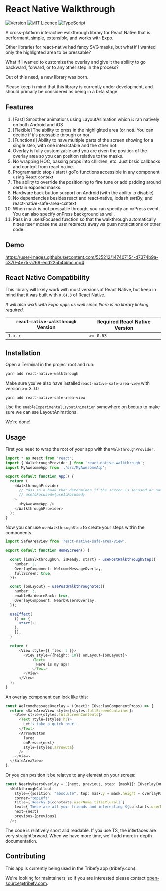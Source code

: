 # React Native Walkthrough

[![Version](https://img.shields.io/github/package-json/v/tribefyhq/react-native-walkthrough)][package]
[![MIT Licence](https://img.shields.io/github/license/tribefyhq/react-native-walkthrough)][license]
[![TypeScript](https://img.shields.io/badge/%3C%2F%3E-TypeScript-%230074c1.svg)](http://www.typescriptlang.org/)
<!-- ![Downloads](https://img.shields.io/github/downloads/tribefyhq/react-native-walkthrough/total) -->

A cross-platform interactive walkthrough library for React Native that is performant, simple, extensible, and works with Expo.

Other libraries for react-native had fancy SVG masks, but what if I wanted only the highlighted area to be pressable?

What if I wanted to customize the overlay and give it the abiliity to go backward, forward, or to any other step in the process?

Out of this need, a new library was born. 

Please keep in mind that this library is currently under development, and should primarly be considered as being in a beta stage.

## Features

 1)  [Fast] Smoother animations using LayoutAnimation which is ran natively on both Android and iOS
 2)  [Flexible] The ability to press in the highlighted area (or not). You can decide if it's pressable through or not.
 3)  [Functional] Ability to have multiple parts of the screen showing for a single step, with one interactable and the other not.
 4)  Overlay is fully customizable and you are given the position of the overlay area so you can position relative to the masks.
 5)  No wrapping HOC, passing props into children, etc. Just basic callbacks and context from react native.
 6)  Programmatic stop / start / goTo functions accessible in any component using React context
 7)  The ability to override the positioning to fine tune or add padding around certain exposed masks.
 8)  Hardware back button support on Android (with the ability to disable)
 9)  No dependencies besides react and react-native, lodash.sortBy, and react-native-safe-area-context
 10) When mask is not pressable through, you can specify an onPress event. You can also specify onPress background as well.
 11) Pass in a useIsFocused function so that the walkthrough automatically hides itself incase the user redirects away via push notifications or other code.


## Demo

https://user-images.githubusercontent.com/525212/147407154-d7374b9a-c370-4e75-a269-ecd225b4bbbc.mp4

## React Native Compatibility

This library will likely work with most versions of React Native, but keep in mind that it was built with `0.64.3` of React Native.

*It will also work with Expo apps as well since there is no library linking required.*

| `react-native-walkthrough` Version | Required React Native Version |
| ------------------------------- | ----------------------------- |
| `1.x.x`                         | `>= 0.63`                     |

## Installation

Open a Terminal in the project root and run:

```sh
yarn add react-native-walkthrough
```

Make sure you've also have installed`react-native-safe-area-view` with version >= 3.0.0
```sh
yarn add react-native-safe-area-view
```

Use the `enableExperimentalLayoutAnimation` somewhere on bootup to make sure we can use LayoutAnimations.

We're done!

## Usage

First you need to wrap the root of your app with the `WalkthroughProvider`.

```js
import * as React from 'react';
import { WalkthroughProvider } from 'react-native-walkthrough';
import MyAwesomeApp from './src/MyAwesomeApp';

export default function App() {
  return (
    <WalkthroughProvider
      // Pass in a hook that determines if the screen is focused or not. This is important if you have your walkthrough going from screen to screen.
      // useIsFocused={useIsFocused}
    >
      <MyAwesomeApp />
    </WalkthroughProvider>
  );
}
```

Now you can use `useWalkthroughStep` to create your steps within the components.

```ts
import SafeAreaView from 'react-native-safe-area-view';

export default function HomeScreen() {

  const {isWalkthroughOn, isReady, start} = usePostWalkthroughStep({
    number: 1,
    OverlayComponent: WelcomeMessageOverlay,
    fullScreen: true,
  });

  const {onLayout} = usePostWalkthroughStep({
    number: 2,
    enableHardwareBack: true,
    OverlayComponent: NearbyUsersOverlay,
  });

  useEffect(
    () => {
      start();
    },
    [],
  )

  return (
      <View style={{ flex: 1 }}>
        <View style={{height: 10}} onLayout={onLayout}>
            <Text>
              Here is my app!
            </Text>
        </View>
      </View>
  );
}
```

An overlay component can look like this:

```ts
const WelcomeMessageOverlay = ({next}: IOverlayComponentProps) => {
  return <SafeAreaView style={styles.fullScreenContainer}>
    <View style={styles.fullScreenContents}>
      <Text style={styles.h1}>
        Let's take a quick tour!
      </Text>
      <ArrowButton
        large
        onPress={next}
        style={styles.arrowCta}
      />
    </View>
  </SafeAreaView>
};
```

Or you can position it be relative to any element on your screen:

```ts
const NearbyUsersOverlay = ({next, previous, step: {mask}}: IOverlayComponentProps) =>
  <WalkthroughCallout
    style={{position: "absolute", top: mask.y + mask.height + overlayPadding, left: 50}}
    corner="topLeft"
    title={`Nearby ${constants.userName.titlePlural}`}
    text={`These are all your friends and interesting ${constants.userName.plural} nearby!`}
    next={next}
    previous={previous}
  />;
```

The code is relatively short and readable. If you use TS, the interfaces are very straightforward. When we have more time,
we'll add more in-depth documentation.

## Contributing

This app is currently being used in the Tribefy app (tribefy.com).

We're looking for maintainers, so if you are interested please contact open-source@tribefy.com.

<!-- badges -->

[build-badge]: https://img.shields.io/circleci/project/github/satya164/react-native-walkthrough/main.svg?style=flat-square
[build]: https://circleci.com/gh/satya164/react-native-walkthrough
[version-badge]: https://img.shields.io/npm/v/react-native-walkthrough.svg?style=flat-square
[package]: https://www.npmjs.com/package/react-native-walkthrough
[license-badge]: https://img.shields.io/npm/l/react-native-walkthrough.svg?style=flat-square
[license]: https://opensource.org/licenses/MIT
